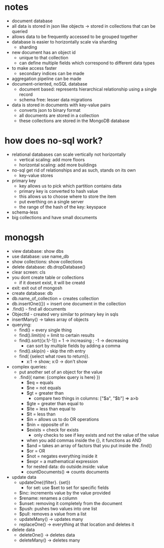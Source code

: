 # notes
- document database
- all data is stored in json like objects -> stored in collections that can be queried
- allows data to be frequently accessed to be grouped together
- database is easier to horizontally scale via sharding
    - sharding
- new document has an object id
    - unique to that collection
    - can define multiple fields which correspond to different data types
- to make access faster
    - secondary indices can be made
- aggregation pipeline can be made
- document-oriented, noSQL database
    - document based: represents hierarchical relationship using a single record
    - schema free: lesser data migrations
- data is stored in documents with key-value pairs
    - converts json to binary format
    - all documents are stored in a collection
    - these collections are stored in the MongoDB database

# how does no-sql work?
- relational databases can scale vertically not horizontally
    - vertical scaling: add more floors
    - horizontal scaling: add more buildings
- no-sql get rid of relationships and as such, stands on its own
    - key-value stores
- primary key
    - key allows us to pick which partition contains data
    - primary key is converted to hash value
    - this allows us to choose where to store the item
    - put everthing on a single server
    - the range of the hash of the key: keyspace
- schema-less
- big collections and have small documents

# monogsh
- view database: show dbs 
- use database: use name_db
- show collections: show collections
- delete database: db.dropDatabase()
- clear screen: cls
- you dont create table or collections
    - if it doesnt exist, it will be creatd
- exit: exit out of mongosh
- create database: db
- db.name_of_collection = creates collection
- db.insertOne({}) = insert one document in the collection
- .find() - find all documents
- ObjectId - created very similar to primary key in sqls
- insertMany() -> takes array of objects
- querying:
    - find() = every single thing
    - find().limit(n) = limit to certain results
    - find().sort({x:1/-1}) = 1 -> increasing ; -1 -> decreasing 
        - can sort by multiple fields by adding a comma
    - find().skip(n) - skip the nth entry
    - find( {select what rows to return}). 
        - x:1 -> show; x:0 -> don't show
- complex queries:
    - put another set of an object for the value
    - .find({ name: {complex query is here} })
        - $eq = equals
        - $ne = not equals
        - $gt = greater than
            - compare two things in columns: ["$a", "$b"] => a>b
        - $gte = greater than equal to
        - $lte = less than equal to
        - $lt = less than
        - $in = allows us to do OR operations
        - $nin = opposite of in
        - $exists = check for exists
            - only checks to see if key exists and not the value of the value
        - when you add commas inside the {}, it functions as AND
        - $and = takes an array of factors that you put inside the .find()
        - $or = OR 
        - $not = negates everything inside it
        - $expr = a mathematical expression
        - for nested data: do outside.inside: value
        - countDocuments() => counts documents
- update data
    - updateOne({filter}. {set})
        - for set: use $set to set for specific fields
    - $inc: increments value by the value provided
    - $rename: renames a column
    - $unset: removing it completely from the document
    - $push: pushes two values into one list
    - $pull: removes a value from a list
    - updateMany() -> updates many
    - replaceOne() -> everything at that location and deletes it
- delete data
    - deleteOne() -> deletes data
    - deleteMany() -> deletes many

